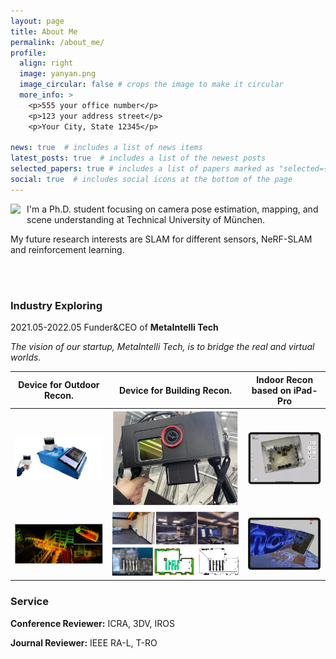 ```yaml
---
layout: page
title: About Me
permalink: /about_me/
profile:
  align: right
  image: yanyan.png
  image_circular: false # crops the image to make it circular
  more_info: >
    <p>555 your office number</p>
    <p>123 your address street</p>
    <p>Your City, State 12345</p>

news: true  # includes a list of news items
latest_posts: true  # includes a list of the newest posts
selected_papers: true # includes a list of papers marked as "selected={true}"
social: true  # includes social icons at the bottom of the page
---
```

<!-- <div style="float:left;margin:0 10px 10px 0" markdown="1">
    ![book](images/yanyan.png)
</div> -->

<div style="float:left;margin:0 10px 10px 0" class="col-md-4" markdown="1">
  <!-- ![Alt Text](../img/folder/blah.jpg) -->
  <img height="200px" class="center-block" src="../images/yanyan.png">
  </div>
I'm a Ph.D. student focusing on camera pose estimation, mapping, and scene understanding at Technical University of München. 

My future research interests are SLAM for different sensors, NeRF-SLAM and reinforcement learning.  



<br />

<br />

### Industry Exploring

2021.05-2022.05  Funder&CEO of  **MetaIntelli Tech** 

*The vision of our startup, MetaIntelli Tech, is to bridge the real and virtual worlds.*

|                  Device for Outdoor Recon.                   |                  Device for Building Recon.                  |     Indoor Recon based on iPad-Pro      |
| :----------------------------------------------------------: | :----------------------------------------------------------: | :-------------------------------------: |
| <img src="/images/startup/large1.png" alt="large1" style="zoom: 100%;" /> | <img src="/images/startup/large2.png" alt="large2" style="zoom:90%;" /> | ![indoor1](/images/startup/indoor1.gif) |
| <img src="/images/startup/large2_recon.png" alt="large2_recon" style="zoom:100%;" /> | ![Screenshot from 2023-10-31 16-14-00](/images/startup/large2_reco.png) <img src="/images/startup/large2_navi.png" alt="large2_navi" style="zoom:50%;" /> | ![indoor2](/images/startup/indoor2.gif) |

### Service

**Conference Reviewer:** ICRA, 3DV, IROS

**Journal Reviewer:** IEEE RA-L, T-RO
